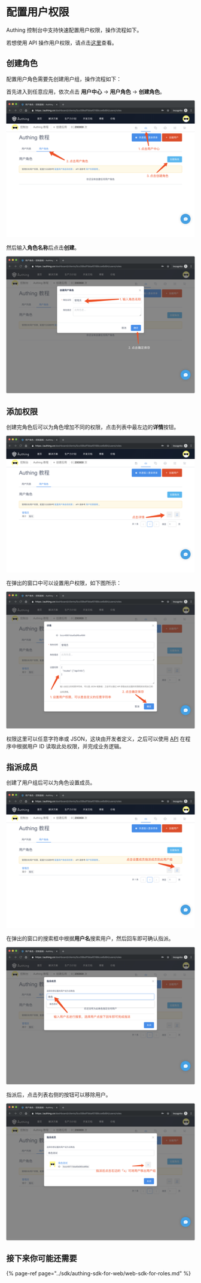 # 配置用户权限

Authing 控制台中支持快速配置用户权限，操作流程如下。

若想使用 API 操作用户权限，请点击[这里](/user_service/get_user_role)查看。

## 创建角色

配置用户角色需要先创建用户组，操作流程如下：

首先进入到任意应用，依次点击 **用户中心** -&gt; **用户角色** -&gt; **创建角色**。

![&#x521B;&#x5EFA;&#x89D2;&#x8272;](../.gitbook/assets/image%20%28109%29.png)

然后输入**角色名称**后点击**创建**。

![](../.gitbook/assets/image%20%2815%29.png)

## 添加权限

创建完角色后可以为角色增加不同的权限，点击列表中最左边的**详情**按钮。

![](../.gitbook/assets/image%20%28115%29.png)

在弹出的窗口中可以设置用户权限，如下图所示：

![](../.gitbook/assets/image%20%2869%29.png)

权限这里可以任意字符串或 JSON，这块由开发者定义，之后可以使用 [API](/user_service/get_user_role.md) 在程序中根据用户 ID 读取此处权限，并完成业务逻辑。

## 指派成员

创建了用户组后可以为角色设置成员。

![](../.gitbook/assets/image%20%2810%29.png)

在弹出的窗口的搜索框中根据**用户名**搜索用户，然后回车即可确认指派。

![](../.gitbook/assets/image%20%2837%29.png)

指派后，点击列表右侧的按钮可以移除用户。

![](../.gitbook/assets/image%20%28111%29.png)

## 接下来你可能还需要

{% page-ref page="../sdk/authing-sdk-for-web/web-sdk-for-roles.md" %}

